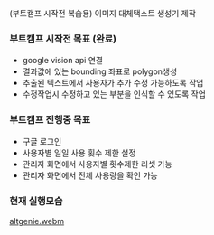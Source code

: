 (부트캠프 시작전 복습용) 이미지 대체택스트 생성기 제작

### 부트캠프 시작전 목표 (완료)
- google vision api 연결
- 결과값에 있는 bounding 좌표로 polygon생성
- 추출된 텍스트에서 사용자가 추가 수정 가능하도록 작업
- 수정작업시 수정하고 있는 부분을 인식할 수 있도록 작업

### 부트캠프 진행중 목표
- 구글 로그인
- 사용자별 일일 사용 횟수 제한 설정
- 관리자 화면에서 사용자별 횟수제한 리셋 가능
- 관리자 화면에서 전체 사용량을 확인 가능

### 현재 실행모습
[altgenie.webm](https://github.com/user-attachments/assets/efebd88a-8160-4e59-9806-b1a7a8899c9f)
